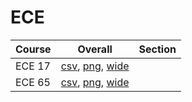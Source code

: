 # ECE

| Course | Overall | Section |
| ------ | ------- | ------- |
| ECE 17 | [csv](https://github.com/UCSD-Historical-Enrollment-Data/2024Summer1/blob/main/overall/ECE%2017.csv), [png](https://raw.githubusercontent.com/UCSD-Historical-Enrollment-Data/2024Summer1/main/plot_overall/ECE%2017.png), [wide](https://raw.githubusercontent.com/UCSD-Historical-Enrollment-Data/2024Summer1/main/plot_overall_wide/ECE%2017.png) |  |
| ECE 65 | [csv](https://github.com/UCSD-Historical-Enrollment-Data/2024Summer1/blob/main/overall/ECE%2065.csv), [png](https://raw.githubusercontent.com/UCSD-Historical-Enrollment-Data/2024Summer1/main/plot_overall/ECE%2065.png), [wide](https://raw.githubusercontent.com/UCSD-Historical-Enrollment-Data/2024Summer1/main/plot_overall_wide/ECE%2065.png) |  |
